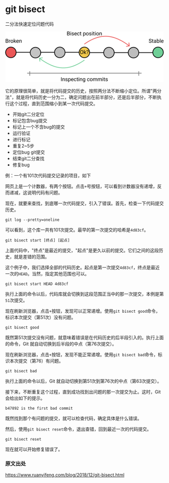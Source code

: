 # git bisect

二分法快速定位问题代码

![git bisect](./bisect.png)

它的原理很简单，就是将代码提交的历史，按照两分法不断缩小定位。所谓"两分法"，就是将代码历史一分为二，确定问题出在前半部分，还是后半部分，不断执行这个过程，直到范围缩小到某一次代码提交。

* 开始git二分定位
* 标记包含bug提交
* 标记上一个不含bug的提交
* 运行验证
* 进行标记
* 重复2~5步
* 定位bug git提交
* 结束git二分查找
* 修复bug

例：一个有101次代码提交记录的项目，如下

网页上是一个计数器，有两个按钮。点击`+`号按钮，可以看到计数器没有递增，反而递减，这说明代码有问题。

现在，就要来查找，到底哪一次代码提交，引入了错误。首先，检查一下代码提交历史。

```shell
git log --pretty=oneline
```

可以看到，这个库一共有101次提交。最早的第一次提交的哈希是`4d83cf`。

```shell
git bisect start [终点] [起点]
```

上面代码中，"终点"是最近的提交，"起点"是更久以前的提交。它们之间的这段历史，就是差错的范围。

这个例子中，我们选择全部的代码历史。起点是第一次提交`4d83cf`，终点是最近一次的`HEAD`。当然，指定其他范围也可以。

```shell
git bisect start HEAD 4d83cf
```

执行上面的命令以后，代码库就会切换到这段范围正当中的那一次提交，本例是第`51`次提交。

现在刷新浏览器，点击`+`按钮，发现可以正常递增。使用`git bisect good`命令，标识本次提交（第51次）没有问题。

```shell
git bisect good
```

既然第51次提交没有问题，就意味着错误是在代码历史的后半段引入的。执行上面的命令，Git 就自动切换到后半段的中点（第76次提交）。

现在刷新浏览器，点击`+`按钮，发现不能正常递增。使用`git bisect bad`命令，标识本次提交（第76）有问题。

```shell
git bisect bad
```

执行上面的命令以后，Git 就自动切换到第51次到第76次的中点（第63次提交）。

接下来，不断重复这个过程，直到成功找到出问题的那一次提交为止。这时，Git 会给出如下的提示。

```shell
b47892 is the first bad commit
```

既然找到那个有问题的提交，就可以检查代码，确定具体是什么错误。

然后，使用`git bisect reset`命令，退出查错，回到最近一次的代码提交。

```shell
git bisect reset
```

现在就可以开始修复错误了。

### 原文出处

https://www.ruanyifeng.com/blog/2018/12/git-bisect.html